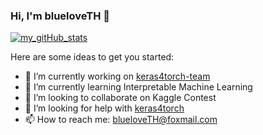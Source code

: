 ### Hi, I'm blueloveTH 👋

[![my_gitHub_stats](https://github-readme-stats.vercel.app/api?username=blueloveTH)]()

Here are some ideas to get you started:

- 🔭 I’m currently working on [keras4torch-team](https://github.com/keras4torch-team)
- 🌱 I’m currently learning Interpretable Machine Learning
- 👯 I’m looking to collaborate on Kaggle Contest
- 🤔 I’m looking for help with [keras4torch](https://github.com/keras4torch-team/keras4torch)
- 📫 How to reach me: blueloveTH@foxmail.com

